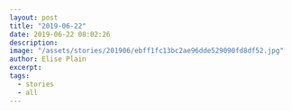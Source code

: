 ```yaml
---
layout: post
title: "2019-06-22"
date: 2019-06-22 08:02:26
description: 
image: "/assets/stories/201906/ebff1fc13bc2ae96dde529090fd8df52.jpg"
author: Elise Plain
excerpt: 
tags: 
  - stories
  - all
---
```



<p></p>
